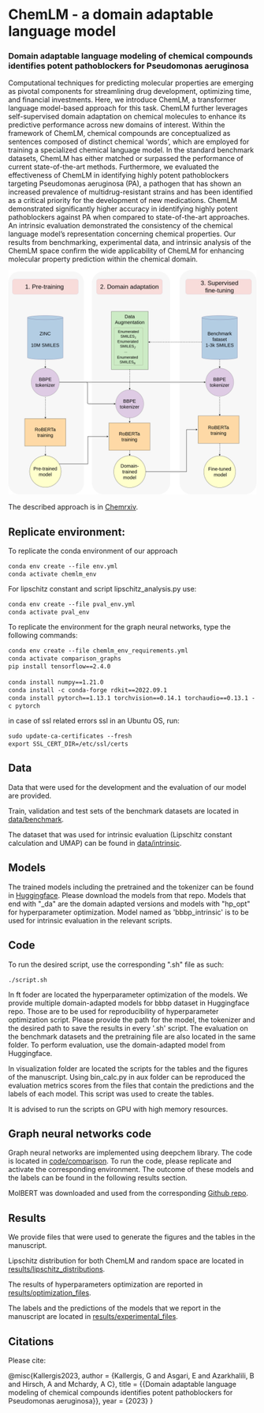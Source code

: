 # ChemLM - a domain adaptable language model

### Domain adaptable language modeling of chemical compounds identifies potent pathoblockers for Pseudomonas aeruginosa

Computational techniques for predicting molecular properties are emerging as pivotal components for streamlining drug development, optimizing
time, and financial investments. Here, we introduce ChemLM, a transformer language model-based approach for this task. ChemLM further
leverages self-supervised domain adaptation on chemical molecules to enhance its predictive performance across new domains of interest.
Within the framework of ChemLM, chemical compounds are conceptualized as sentences composed of distinct chemical ‘words’, which are
employed for training a specialized chemical language model. In the standard benchmark datasets, ChemLM has either matched or surpassed
the performance of current state-of-the-art methods. Furthermore, we evaluated the effectiveness of ChemLM in identifying highly potent
pathoblockers targeting Pseudomonas aeruginosa (PA), a pathogen that has shown an increased prevalence of multidrug-resistant strains and has
been identified as a critical priority for the development of new medications. ChemLM demonstrated significantly higher accuracy in identifying
highly potent pathoblockers against PA when compared to state-of-the-art approaches. An intrinsic evaluation demonstrated the consistency of
the chemical language model’s representation concerning chemical properties. Our results from benchmarking, experimental data, and intrinsic
analysis of the ChemLM space confirm the wide applicability of ChemLM for enhancing molecular property prediction within the chemical domain.

![Image](/Figures/Chemlm_overview.png)	

The described approach is in [Chemrxiv](https://chemrxiv.org/engage/chemrxiv/article-details/657cb14de9ebbb4db9fa0e13).

## Replicate environment:
To replicate the conda environment of our approach
```
conda env create --file env.yml
conda activate chemlm_env
```

For lipschitz constant and script lipschitz_analysis.py use:
```
conda env create --file pval_env.yml
conda activate pval_env
```


To replicate the environment for the graph neural networks, type the following commands:
```
conda env create --file chemlm_env_requirements.yml
conda activate comparison_graphs
pip install tensorflow==2.4.0

conda install numpy==1.21.0
conda install -c conda-forge rdkit==2022.09.1
conda install pytorch==1.13.1 torchvision==0.14.1 torchaudio==0.13.1 -c pytorch 
```

in case of ssl related errors ssl in an Ubuntu OS, run:
```
sudo update-ca-certificates --fresh
export SSL_CERT_DIR=/etc/ssl/certs
```

## Data
Data that were used for the development and the evaluation of our model are provided.

Train, validation and test sets of the benchmark datasets are located in [data/benchmark](https://github.com/hzi-bifo/ChemLM/tree/main/data/benchmark).

The dataset that was used for intrinsic evaluation (Lipschitz constant calculation and UMAP) can be found in [data/intrinsic](https://github.com/hzi-bifo/ChemLM/tree/main/data/intrinsic).


## Models 
The trained models including the pretrained and the tokenizer can be found in [Huggingface](https://huggingface.co/gkallergis).
Please download the models from that repo. 
Models that end with "_da" are the domain adapted versions and models with "hp_opt" for hyperparameter optimization. Model named as 'bbbp_intrinsic' is to be used for intrinsic evaluation in the relevant scripts. 


## Code
To run the desired script, use the corresponding ".sh" file as such:
```
./script.sh
```

In ft foder are located the hyperparameter optimization of the models. We provide multiple domain-adapted models for bbbp dataset in Huggingface repo. Those are to be used for reproducibility of hyperparameter optimization script. Please provide the path for the model, the tokenizer and the desired path to save the results in every '.sh' script.
 The evaluation on the benchmark datasets and the pretraining file are also located in the same folder. To perform evaluation, use the domain-adapted model from Huggingface. 

In visualization folder are located the scripts for the tables and the figures of the manuscript. 
Using bin_calc.py in aux folder can be reproduced the evaluation metrics scores from the files that contain the predictions and the labels of each model. This script was used to create the tables. 

It is advised to run the scripts on GPU with high memory resources.

## Graph neural networks code

Graph neural networks are implemented using deepchem library. The code is located in [code/comparison](https://github.com/hzi-bifo/ChemLM/tree/main/code/comparison). To run the code, please replicate and activate the corresponding environment. The outcome of these models and the labels can be found in the following results section. 

MolBERT was downloaded and used from the corresponding  [Github repo](https://github.com/BenevolentAI/MolBERT).

## Results
We provide files that were used to generate the figures and the tables in the manuscript. 

Lipschitz distribution for both ChemLM and random space are located in [results/lipschitz_distributions](https://github.com/hzi-bifo/ChemLM/tree/main/results/lipschitz_distributions).

The results of hyperparameters optimization are reported in [results/optimization_files](https://github.com/hzi-bifo/ChemLM/tree/main/results/optimization_files).

The labels and the predictions of the models that we report in the manuscript are located in [results/experimental_files](https://github.com/hzi-bifo/ChemLM/tree/main/results/experimental_files).

## Citations

Please cite:

@misc{Kallergis2023,
author = {Kallergis, G and Asgari, E and Azarkhalili, B and Hirsch, A and Mchardy, A C},
title = {{Domain adaptable language modeling of chemical compounds identifies potent pathoblockers for Pseudomonas aeruginosa}},
year = {2023}
}

